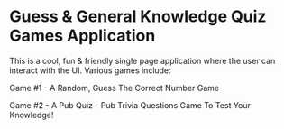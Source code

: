 # Guess & General Knowledge Quiz Games Application

This is a cool, fun & friendly single page application where the user can interact with the UI. Various games include:

Game #1 - A Random, Guess The Correct Number Game

Game #2 - A Pub Quiz - Pub Trivia Questions Game To Test Your Knowledge!


